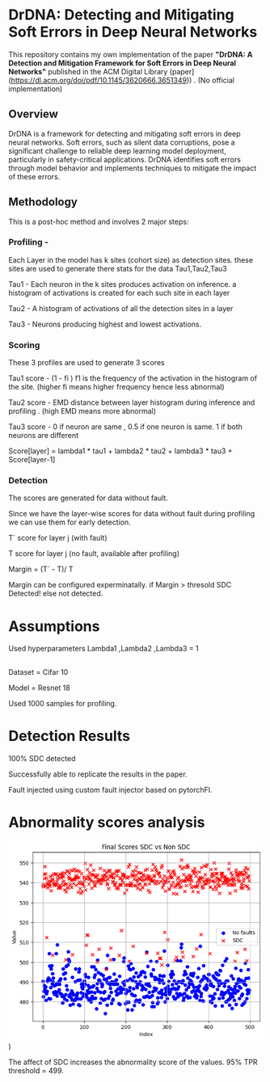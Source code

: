 
# DrDNA: Detecting and Mitigating Soft Errors in Deep Neural Networks

This repository contains my own implementation of the paper **"DrDNA: A Detection and Mitigation Framework for Soft Errors in Deep Neural Networks"** published in the ACM Digital Library (paper](https://dl.acm.org/doi/pdf/10.1145/3620666.3651349)) . 
(No official implementation) 

## Overview

DrDNA is a framework for detecting and mitigating soft errors in deep neural networks. Soft errors, such as silent data corruptions, pose a significant challenge to reliable deep learning model deployment, particularly in safety-critical applications. DrDNA identifies soft errors through model behavior and implements techniques to mitigate the impact of these errors.

## Methodology 

This is a post-hoc method and involves 2 major steps:
### Profiling - 
Each Layer in the model has k sites (cohort size)  as detection sites. 
these sites are used to generate there stats for the data Tau1,Tau2,Tau3

Tau1 - Each neuron in the k sites produces activation on inference. a histogram of activations is created for each such site in each layer

Tau2 - A histogram of activations of all the detection sites in a layer 

Tau3 - Neurons producing highest and lowest activations. 
### Scoring
These 3 profiles are used to generate 3 scores

Tau1 score - (1 - fi ) f1 is the frequency of the activation in the histogram of the site. (higher fi means higher frequency hence less abnormal) 

Tau2 score - EMD distance between layer histogram during inference and profiling . (high EMD means more abnormal)

Tau3 score - 0 if neuron are same , 0.5 if one neuron is same. 1 if both neurons are different

Score[layer] = lambda1 * tau1 + lambda2 * tau2 + lambda3 * tau3 + Score[layer-1]
###  Detection

The scores are generated for data without fault.

Since we have the layer-wise scores for data without fault during profiling we can use them for early detection. 

T` score for layer j (with fault)

T score for layer j (no fault, available after profiling) 

Margin = (T` - T)/ T

Margin can be configured experminatally. 
if Margin > thresold SDC Detected!
else not detected.

# Assumptions
Used hyperparameters Lambda1 ,Lambda2 ,Lambda3  = 1

##
Dataset = Cifar 10 

Model  = Resnet 18 

Used 1000 samples for profiling. 

# Detection Results
100% SDC detected

Successfully able to replicate the results in the paper. 

Fault injected using custom fault injector based on pytorchFI. 
# Abnormality scores analysis 


![alt text](https://github.com/amanyagami/DRDNA/blob/main/output.png))

The affect of SDC increases the abnormality score of the values. 
 95% TPR threshold = 499. 
